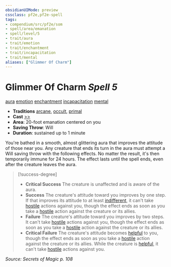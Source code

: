 ```yaml
---
obsidianUIMode: preview
cssclass: pf2e,pf2e-spell
tags:
- compendium/src/pf2e/som
- spell/area/emanation
- spell/level/5
- trait/aura
- trait/emotion
- trait/enchantment
- trait/incapacitation
- trait/mental
aliases: ["Glimmer Of Charm"]
---
```

# Glimmer Of Charm *Spell 5*   
[aura](Reference/Rules/Traits/aura.md "Aura Combat Trait")  [emotion](emotion.md "Emotion Effect Trait")  [enchantment](enchantment.md "Enchantment School Trait")  [incapacitation](incapacitation.md "Incapacitation Effect Trait")  [mental](mental.md "Mental Effect Trait")  

- **Traditions** [arcane](arcane.md "Arcane Tradition Trait"), [occult](occult.md "Occult Tradition Trait"), [primal](primal.md "Primal Tradition Trait")
- **Cast** [>>](chapter-9-playing-the-game.md#Actions "Two-Action") 
- **Area**: 20-foot emanation centered on you
- **Saving Throw**: Will
- **Duration**: sustained up to 1 minute

You're bathed in a smooth, almost glittering aura that improves the attitude of those near you. Any creature that ends its turn in the aura must attempt a Will saving throw with the following effects. No matter the result, it's then temporarily immune for 24 hours. The effect lasts until the spell ends, even after the creature leaves the aura.

> [!success-degree] 
> - **Critical Success** The creature is unaffected and is aware of the aura.
> - **Success** The creature's attitude toward you improves by one step. If that improves its attitude to at least [indifferent](conditions.md#Indifferent), it can't take [hostile](conditions.md#Hostile) actions against you, though the effect ends as soon as you take a [hostile](conditions.md#Hostile) action against the creature or its allies.
> - **Failure** The creature's attitude toward you improves by two steps. It can't take [hostile](conditions.md#Hostile) actions against you, though the effect ends as soon as you take a [hostile](conditions.md#Hostile) action against the creature or its allies.
> - **Critical Failure** The creature's attitude becomes [helpful](conditions.md#Helpful) to you, though the effect ends as soon as you take a [hostile](conditions.md#Hostile) action against the creature or its allies. While the creature is [helpful](conditions.md#Helpful), it can't take [hostile](conditions.md#Hostile) actions against you.

*Source: Secrets of Magic p. 108*